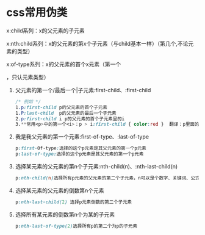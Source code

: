 # css常用伪类

x:child系列：x的父元素的子元素

x:nth:child系列：x的父元素的第x个子元素（与child基本一样）（第几个,不论元素的类型）

x:of-type系列：x的父元素的首个x元素（第一个<p>，只认元素类型）

1. 父元素的第一个/最后一个|子元素:first-child、:first-child

   ```css
   /* 例如 */
   1.p:first-child p的父元素的首个子元素
   1.P:last-child  p的父元素的最后一个子元素
   2.p:first-child i p的父元素的首个子元素里的i
   3.**常用<p>中的第一个<i>：p > i:first-child { color:red }  翻译：p里面的第一个i
   ```

2. 我是我父元素的第一个元素:first-of-type、:last-of-type

   ```css
   p:first-0f-type:选择的这个p元素是其父元素的第一个p元素
   p:last-of-type:选择的这个p元素是其父元素的第一个p元素
   ```

5. 选择某元素的父元素的第n个子元素:nth-child(n)、:nth-last-child(n)

   ```css
   p:nth-child(n)选择所有p元素的父元素的第二个子元素，n可以是个数字、关键词、公式
   ```

6. 选择某元素的父元素的倒数第n个元素

   ```css
   p:nth-last-child(2) 选择p元素倒数的第二个子元素
   ```

8. 选择所有某元素的倒数第n个为某的子元素

   ```css
   p:nth-last-of-type(2)选择所有p的第二个为p的子元素
   ```

   

